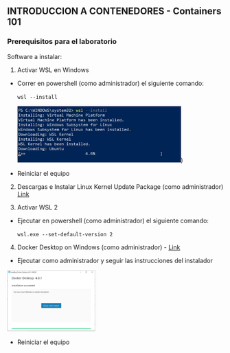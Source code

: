 ## INTRODUCCION A CONTENEDORES - Containers 101

### Prerequisitos para el laboratorio

Software a instalar:

1. Activar WSL en Windows 

  - Correr en powershell (como administrador) el siguiente comando:

    `wsl --install`

    <img src=".\images\powershell_wslinstall.JPG" style="zoom:80%;" />)

  - Reiniciar el equipo

2. Descargas e Instalar Linux Kernel Update Package (como administrador) [Link](https://docs.microsoft.com/en-us/windows/wsl/install-manual#step-4---download-the-linux-kernel-update-package)

3. Activar WSL 2

  - Ejecutar en powershell (como administrador) el siguiente comando:

    `wsl.exe --set-default-version 2`

4. Docker Desktop on Windows (como administrador) - [Link](https://desktop.docker.com/win/main/amd64/Docker%20Desktop%20Installer.exe)  

  - Ejecutar como administrador y seguir las instrucciones del instalador

  <img src=".\images\dockerdesktop_finishsetup.JPG" style="zoom:20%;" />

  - Reiniciar el equipo



  ​	

